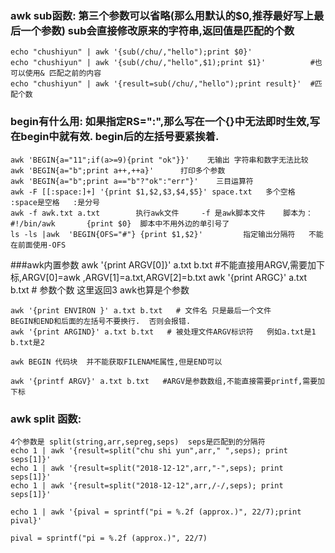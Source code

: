 ### awk sub函数:   第三个参数可以省略(那么用默认的$0,推荐最好写上最后一个参数)  sub会直接修改原来的字符串,返回值是匹配的个数
    echo "chushiyun" | awk '{sub(/chu/,"hello");print $0}'
    echo "chushiyun" | awk '{sub(/chu/,"hello",$1);print $1}'          #也可以使用& 匹配之前的内容
    echo "chushiyun" | awk '{result=sub(/chu/,"hello");print result}'  #匹配个数

### begin有什么用: 如果指定RS=":",那么写在一个{}中无法即时生效,写在begin中就有效. begin后的左括号要紧挨着.
    awk 'BEGIN{a="11";if(a>=9){print "ok"}}'    无输出 字符串和数字无法比较
    awk 'BEGIN{a="b";print a++,++a}'      打印多个参数
    awk 'BEGIN{a="b";print a=="b"?"ok":"err"}'    三目运算符
    awk -F [[:space:]+] '{print $1,$2,$3,$4,$5}' space.txt   多个空格     :space是空格   :是分号
    awk -f awk.txt a.txt        执行awk文件     -f 是awk脚本文件    脚本为：  #!/bin/awk       {print $0}  脚本中不用外边的单引号了
    ls -ls |awk  'BEGIN{OFS="#"} {print $1,$2}'         指定输出分隔符   不能在前面使用-OFS


###awk内置参数
    awk '{print ARGV[0]}' a.txt b.txt   #不能直接用ARGV,需要加下标,ARGV[0]=awk ,ARGV[1]=a.txt,ARGV[2]=b.txt
    awk '{print ARGC}' a.txt b.txt   # 参数个数 这里返回3  awk也算是个参数

    awk '{print ENVIRON }' a.txt b.txt   # 文件名 只是最后一个文件
    BEGIN和END和后面的左括号不要换行.  否则会报错.
    awk '{print ARGIND}' a.txt b.txt   # 被处理文件ARGV标识符   例如a.txt是1  b.txt是2

    awk BEGIN 代码块  并不能获取FILENAME属性,但是END可以

    awk '{printf ARGV}' a.txt b.txt   #ARGV是参数数组,不能直接需要printf,需要加下标

### awk split 函数:
    4个参数是 split(string,arr,sepreg,seps)  seps是匹配到的分隔符
    echo 1 | awk '{result=split("chu shi yun",arr," ",seps); print seps[1]}'
    echo 1 | awk '{result=split("2018-12-12",arr,"-",seps); print seps[1]}'
    echo 1 | awk '{result=split("2018-12-12",arr,/-/,seps); print seps[1]}'

    echo 1 | awk '{pival = sprintf("pi = %.2f (approx.)", 22/7);print pival}'

    pival = sprintf("pi = %.2f (approx.)", 22/7)
